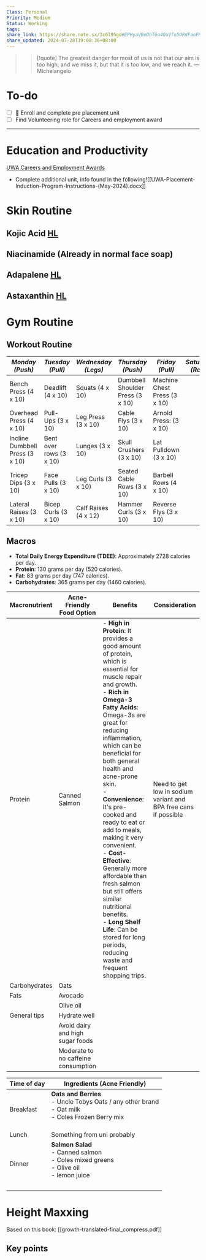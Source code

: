 ```yaml
---
Class: Personal
Priority: Medium
Status: Working
tags: 
share_link: https://share.note.sx/3c6l95gd#EPHyaVBeDhT6o4OuVfn5ORdFaoFRfA7Fu+KrAGCwwRA
share_updated: 2024-07-28T19:08:36+08:00
---
```

> > [!quote] The greatest danger for most of us is not that our aim is too high, and we miss it, but that it is too low, and we reach it.
> — Michelangelo

# To-do
- [ ] 🔽 Enroll and complete pre placement unit
- [ ] Find Volunteering role for Careers and employment award
---
# Education and Productivity
[UWA Careers and Employment Awards](https://unihub.uwa.edu.au/s/careers-and-employability/workflows/detail/24)
- Complete additional unit, info found in the following![[UWA-Placement-Induction-Program-Instructions-(May-2024).docx]]

# Skin Routine
## Kojic Acid [HL](https://www.amazon.com.au/Brightening-Glowing-Moisturizing-Melasma-Coconut/dp/B071KNC9Q9/ref=srd_d_vsims_T2_d_sccl_3_2/355-0033083-0371277?pd_rd_w=tVpwv&content-id=amzn1.sym.669cc3a4-4f7d-48da-8f2e-f96037d88eee&pf_rd_p=669cc3a4-4f7d-48da-8f2e-f96037d88eee&pf_rd_r=JSPX7A09TSV4FZH0HKPQ&pd_rd_wg=Dt3Zk&pd_rd_r=675025b9-0e74-463b-a21e-b302f4fafc1c&pd_rd_i=B071KNC9Q9&psc=1)

## Niacinamide (Already in normal face soap)
## Adapalene [HL](https://www.amazon.com.au/Treatment-Differin-Retinoid-Adapalene-Sensitive/dp/B07ZTN5N1V/ref=sr_1_5?crid=369JV6NOHVGGV&dib=eyJ2IjoiMSJ9.K51M5VHYf-F9x2dJODdVmqXgvLPBrP2N5gR-EMpsyM9F_l7AudpLAzRUTXLJP89Qi6Gdds8_Oi7P37UVOxLYQJuatL4E8hGkNk4jgCVNNCf6GmTKGuz85ZrH0WEvYyWeYdPEK_bzhWPH-RWz5MJ4jHg355rdOhNpfjClbFOYS49j4F4i5ME8oRmnuR1N-0Nt.4xUZjQi_eeF8jJckBevjcXiTBrynKBfAt9X5ABevT_o&dib_tag=se&keywords=adapalene&qid=1722166294&sprefix=adapalen%2Caps%2C290&sr=8-5)
## Astaxanthin [HL](https://www.amazon.com.au/BioAstin-Hawaiian-Astaxanthin-Naturally-Super-Antioxidant/dp/B006X1DCVO/ref=sr_1_4?crid=2X2S0DB0IOUT4&dib=eyJ2IjoiMSJ9.qjlPkKKyf6Ak25pEf2A6nrFoXeE8vY9KxDqcoZPxtJwaJ1h6sZXhm1Qyq3pFMvTO_mlvnw0kRQFtnoSUMSeMKtFSCzjVgfZwz5g5FfnQ-S1yQVaNKkA6dzUNwLVbxhogTSl6TXxr72DMVQ_SSGij0sY9ZkHXFZ6mXdxmOxkVhrwkgzAXVjoEaVV1FrIq2JzZV7xbxV7kAgg2ZY2nZY_QmgH-9e78GMcg9m-9UuIeR3I1U820gqNu4G2Ov__QGqtZiw9Cm8hmFCET4WKtva5lvvaUwItPpZZiPN9OnxG5YIQ.CHrylx9ueU0SsmUuohdF5s83EXzoI2oq2E0MIN6VK1g&dib_tag=se&keywords=astaxanthin&qid=1722166453&sprefix=Astax%2Caps%2C289&sr=8-4)

# Gym Routine
## Workout Routine
| *Monday (Push)*                 | *Tuesday (Pull)*         | *Wednesday (Legs)*   | *Thursday (Push)*                | *Friday (Pull)*              | *Saturday (Rest)* | *Sunday (Legs)*                 |
| ------------------------------- | ------------------------ | -------------------- | -------------------------------- | ---------------------------- | ----------------- | ------------------------------- |
| Bench Press (4 x 10)            | Deadlift (4 x 10)        | Squats (4 x 10)      | Dumbbell Shoulder Press (3 x 10) | Machine Chest Press (3 x 10) |                   | Deadlifts (lighter) (3 x 10)    |
| Overhead Press (4 x 10)         | Pull-Ups (3 x 10)        | Leg Press (3 x 10)   | Cable Flys (3 x 10)              | Arnold Press: (3 x 10)       |                   | Front Squats (3 x 10)           |
| Incline Dumbbell Press (3 x 10) | Bent over rows  (3 x 10) | Lunges (3 x 10)      | Skull Crushers (3 x 10)          | Lat Pulldown (3 x 10)        |                   | Stiff-Legged Deadlifts (3 x 10) |
| Tricep Dips (3 x 10)            | Face Pulls (3 x 10)      | Leg Curls (3 x 10)   | Seated Cable Rows (3 x 10)       | Barbell Rows (4 x 10)        |                   | Leg Extensions (3 x 10)         |
| Lateral Raises (3 x 10)         | Bicep Curls (3 x 10)     | Calf Raises (4 x 12) | Hammer Curls (3 x 10)            | Reverse Flys (3 x 10)        |                   | Calf Raises (3 x 15)            |
## Macros
- **Total Daily Energy Expenditure (TDEE)**: Approximately 2728 calories per day.
- **Protein**: 130 grams per day (520 calories).
- **Fat**: 83 grams per day (747 calories).
- **Carbohydrates**: 365 grams per day (1460 calories).

| Macronutrient | Acne-Friendly Food Option           | Benefits                                                                                                                                                                                                                                                                                                                                                                                                                                                                                                                                                                                            | Consideration                                                   |
| ------------- | ----------------------------------- | --------------------------------------------------------------------------------------------------------------------------------------------------------------------------------------------------------------------------------------------------------------------------------------------------------------------------------------------------------------------------------------------------------------------------------------------------------------------------------------------------------------------------------------------------------------------------------------------------- | --------------------------------------------------------------- |
| Protein       | Canned Salmon                       | - **High in Protein**: It provides a good amount of protein, which is essential for muscle repair and growth.<br>- **Rich in Omega-3 Fatty Acids**: Omega-3s are great for reducing inflammation, which can be beneficial for both general health and acne-prone skin.<br>- **Convenience**: It's pre-cooked and ready to eat or add to meals, making it very convenient.<br>- **Cost-Effective**: Generally more affordable than fresh salmon but still offers similar nutritional benefits.<br>- **Long Shelf Life**: Can be stored for long periods, reducing waste and frequent shopping trips. | Need to get low in sodium variant and BPA free cans if possible |
| Carbohydrates | Oats                                |                                                                                                                                                                                                                                                                                                                                                                                                                                                                                                                                                                                                     |                                                                 |
| Fats          | Avocado                             |                                                                                                                                                                                                                                                                                                                                                                                                                                                                                                                                                                                                     |                                                                 |
|               | Olive oil                           |                                                                                                                                                                                                                                                                                                                                                                                                                                                                                                                                                                                                     |                                                                 |
| General tips  | Hydrate well                        |                                                                                                                                                                                                                                                                                                                                                                                                                                                                                                                                                                                                     |                                                                 |
|               | Avoid dairy and high sugar foods    |                                                                                                                                                                                                                                                                                                                                                                                                                                                                                                                                                                                                     |                                                                 |
|               | Moderate to no caffeine consumption |                                                                                                                                                                                                                                                                                                                                                                                                                                                                                                                                                                                                     |                                                                 |


| Time of day | Ingredients (Acne Friendly)                                                                                    |
| ----------- | -------------------------------------------------------------------------------------------------------------- |
| Breakfast   | **Oats and Berries**<br>- Uncle Tobys Oats / any other brand<br>- Oat milk<br>- Coles Frozen Berry mix<br><br> |
| Lunch       | Something from uni probably                                                                                    |
| Dinner      | **Salmon Salad**<br>- Canned salmon<br>- Coles mixed greens<br>- Olive oil<br>- lemon juice<br><br>            |
|             |                                                                                                                |

# Height Maxxing
Based on this book: [[growth-translated-final_compress.pdf]]
## Key points



